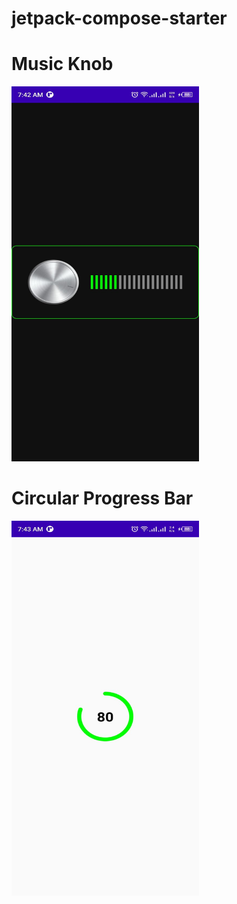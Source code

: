 ﻿  # jetpack-compose-starter
   # Music Knob
<img src="music_knob.jpg" width="300" height="600"> 

# Circular Progress Bar
<img src="circular_progress.jpg" width="300" height="600"> 
